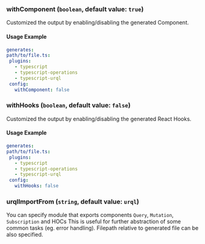 
### withComponent (`boolean`, default value: `true`)

Customized the output by enabling/disabling the generated Component.


#### Usage Example

```yml
generates:
path/to/file.ts:
 plugins:
   - typescript
   - typescript-operations
   - typescript-urql
 config:
   withComponent: false
```

### withHooks (`boolean`, default value: `false`)

Customized the output by enabling/disabling the generated React Hooks.


#### Usage Example

```yml
generates:
path/to/file.ts:
 plugins:
   - typescript
   - typescript-operations
   - typescript-urql
 config:
   withHooks: false
```

### urqlImportFrom (`string`, default value: `urql`)

You can specify module that exports components `Query`, `Mutation`, `Subscription` and HOCs This is useful for further abstraction of some common tasks (eg. error handling). Filepath relative to generated file can be also specified.



